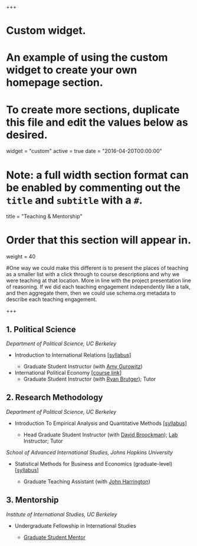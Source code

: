 +++
# Custom widget.
# An example of using the custom widget to create your own homepage section.
# To create more sections, duplicate this file and edit the values below as desired.
widget = "custom"
active = true
date = "2016-04-20T00:00:00"

# Note: a full width section format can be enabled by commenting out the `title` and `subtitle` with a `#`.
title = "Teaching & Mentorship"


# Order that this section will appear in.
weight = 40

#One way we could make this different is to present the places of teaching as a smaller list with a click through to course descriptions and why we were teaching at that location. More in line with the project presentation line of reasoning. If we did each teaching engagement independently like a talk, and then aggregate them, then we could use schema.org metadata to describe each teaching engagement.

+++
<h2>1. Political Science</h2>

_Department of Political Science, UC Berkeley_

<ul>
  <li>Introduction to International Relations <a href="/files/ps5.pdf">[syllabus]</a></li>
    <ul>
      <li>Graduate Student Instructor (with <a href="https://polisci.berkeley.edu/people/person/amy-gurowitz">Amy Gurowitz</a>)  </li>
    </ul>
  </li>
    <li>International Political Economy <a href="https://polisci.berkeley.edu/course/international-political-economy-1">[course link]</a>   
    <ul>
      <li>Graduate Student Instructor (with <a href="https://polisci.berkeley.edu/people/person/ryan-brutger">Ryan Brutger</a>); Tutor</li>
    </ul>
  </li>
</ul>




<h2>2. Research Methodology</h2>

_Department of Political Science, UC Berkeley_

<ul>
  <li>Introduction To Empirical Analysis and Quantitative Methods <a href="/files/ps3.pdf">[syllabus]</a></li>
    <ul>
      <li>Head Graduate Student Instructor (with <a href="https://polisci.berkeley.edu/people/person/david-edward-broockman">David Broockman</a>); <a href="https://github.com/florenceyuelin/PS3-Section-Lab">Lab</a> Instructor; Tutor </li>
<!-- <li> Course evaluation: <a href="/files/eval3.pdf">Section 1</a>  <a href="/files/eval4.pdf"> 2</a></li> --> 
    </ul>
  </li>
</ul>

_School of Advanced International Studies, Johns Hopkins University_

<ul>
  <li>Statistical Methods for Business and Economics (graduate-level) <a href="/files/harrington_stats_syllabus.pdf">[syllabus]</a></li>
    <ul>
      <li>Graduate Teaching Assistant (with <a href="https://sais.jhu.edu/users/jharrin1">John Harrington</a>)</li>
    </ul>
  </li>
</ul>


<h2>3. Mentorship</h2>

_Institute of International Studies, UC Berkeley_

<ul>
  <li>Undergraduate Fellowship in International Studies</li>
    <ul>
      <li><a href="https://iis.berkeley.edu/people/yue-lin">Graduate Student Mentor</a></li>
    </ul>
  </li>
</ul>
